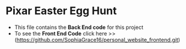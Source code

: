 # Pixar Easter Egg Hunt
* This file contains the <b>Back End code</b> for this project
* To see the <b>Front End Code</b> click here >> (https://github.com/SophiaGrace16/personal_website_frontend.git)